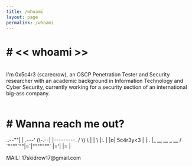 ```yaml
---
title: /whoami
layout: page
permalink: /whoami
---
```

<h1><b># << whoami >></b></h1>
<br>
I'm 0x5c4r3 (scarecrow), an OSCP Penetration Tester and Security researcher with an academic background in Information Technology and Cyber Security, currently working for a security section of an international big-ass company.<br/>
<br>

<h1><b># Wanna reach me out?</b></h1>
<p>
       ..--""|
       | .---'
 (\-.--| |---------.
/ \) \ | |          \
|:.  | |o| 5c4r3y<3  |
|:.  |_ __  __ _  __ /
`""""`""|=`|"""""""`
        |='|
        |= |
</p>
MAIL: 17skidrow17@gmail.com
